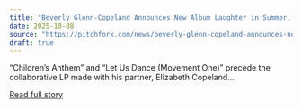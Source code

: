 ```yaml
---
title: "Beverly Glenn-Copeland Announces New Album Laughter in Summer, Shares Songs: Listen"
date: 2025-10-08
source: "https://pitchfork.com/news/beverly-glenn-copeland-announces-new-album-laughter-in-summer-shares-songs-listen"
draft: true
---
```


“Children’s Anthem” and “Let Us Dance (Movement One)” precede the collaborative LP made with his partner, Elizabeth Copeland...

[Read full story](https://pitchfork.com/news/beverly-glenn-copeland-announces-new-album-laughter-in-summer-shares-songs-listen)
